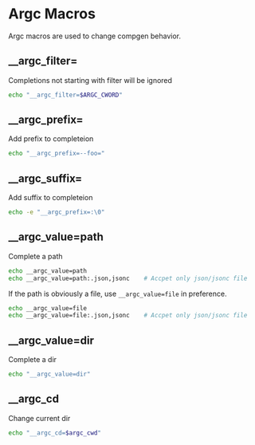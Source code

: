 # Argc Macros

Argc macros are used to change compgen behavior.

## __argc_filter=

Completions not starting with filter will be ignored

```sh
echo "__argc_filter=$ARGC_CWORD"
```

## __argc_prefix=

Add prefix to completeion

```sh
echo "__argc_prefix=--foo="
```

## __argc_suffix=

Add suffix to completeion

```sh
echo -e "__argc_prefix=:\0"
```

## __argc_value=path

Complete a path

```sh
echo __argc_value=path
echo __argc_value=path:.json,jsonc    # Accpet only json/jsonc file
```

If the path is obviously a file, use `__argc_value=file` in preference.

```sh
echo __argc_value=file 
echo __argc_value=file:.json,jsonc    # Accpet only json/jsonc file
```

## __argc_value=dir

Complete a dir

```sh
echo "__argc_value=dir"
```

## __argc_cd

Change current dir

```sh
echo "__argc_cd=$argc_cwd"
```